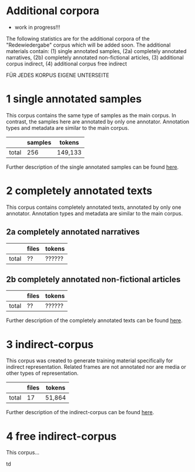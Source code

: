 # Additional corpora

- work in progress!!!

The following statistics are for the additional corpora of the "Redewiedergabe" corpus which will be added soon.
The additional materials contain: (1) single annotated samples, (2a) completely annotated narratives, (2b) completely annotated non-fictional articles, (3) additional corpus indirect, (4) additional corpus free indirect

FÜR JEDES KORPUS EIGENE UNTERSEITE

# 1 single annotated samples

This corpus contains the same type of samples as the main corpus. In contrast, the samples here are annotated by only one annotator. Annotation types and metadata are similar to the main corpus.

|        | samples | tokens |
|--------|---------|--------|
| total  | 256     | 149,133|

Further description of the single annotated samples can be found [here](single_annotated_samples.md).

# 2 completely annotated texts

This corpus contains completely annotated texts, annotated by only one annotator. Annotation types and metadata are similar to the main corpus.

## 2a completely annotated narratives

|       | files | tokens |
|-------|-------|--------|
| total | ??    | ?????? |

## 2b completely annotated non-fictional articles

|       | files | tokens |
|-------|-------|--------|
| total | ??    | ?????? |

Further description of the completely annotated texts can be found [here](completely_annotated_texts.md).

# 3 indirect-corpus

This corpus was created to generate training material specifically for indirect representation. Related frames are not annotated nor are media or other types of representation.

|       | files | tokens |
|-------|-------|--------|
| total | 17    | 51,864 |

Further description of the indirect-corpus can be found [here](indirect-corpus.md).

# 4 free indirect-corpus

This corpus...

td

